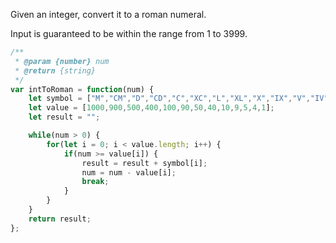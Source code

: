 Given an integer, convert it to a roman numeral.

Input is guaranteed to be within the range from 1 to 3999.

```js
/**
 * @param {number} num
 * @return {string}
 */
var intToRoman = function(num) {
    let symbol = ["M","CM","D","CD","C","XC","L","XL","X","IX","V","IV","I"];
    let value = [1000,900,500,400,100,90,50,40,10,9,5,4,1];
    let result = "";

    while(num > 0) {
        for(let i = 0; i < value.length; i++) {
            if(num >= value[i]) {
                result = result + symbol[i];
                num = num - value[i];
                break;
            }
        }
    }
    return result;
};
```
